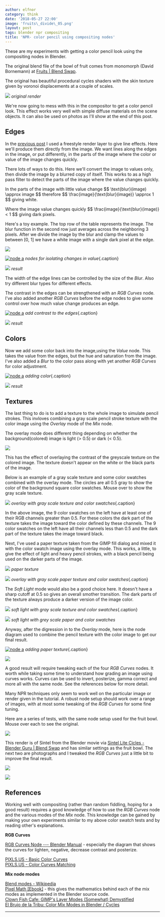 ```yaml
---
author: elfnor
category: think
date: '2018-05-27 22:00'
image: 'fruits\_divide\_05.png'
layout: post
tags: blender npr compositing
title: 'NPR- color pencil using compositing nodes'
---
```


These are my experiments with getting a color pencil look using the compositing nodes in Blender.

The original blend file of the bowl of fruit comes from monomorph (David Bornemann) at [Fruits \| Blend Swap](https://www.blendswap.com/blends/view/44482).

The original has beautiful procedural cycles shaders with the skin texture given by voronoi displacements at a couple of scales.

![](%7B%7B%20site.baseurl%20%7D%7D/images/fruits_bs_002.png)
*original render*

We\'re now going to mess with this in the compositor to get a color pencil look. This effect works very well with simple diffuse materials on the scene objects. It can also be used on photos as I\'ll show at the end of this post.

## Edges

In the [previous post](%7Bfilename%7Dnpr_compositing_shadow.md) I used a freestyle render layer to give line effects. Here we\'ll produce them directly from the image. We want lines along the edges in the image, or put differently, in the parts of the image where the color or value of the image changes quickly.

There lots of ways to do this. Here we\'ll convert the image to values only, then divide the image by a blurred copy of itself. This works to as a high pass filter to detect the parts of the image where the value changes quickly.

In the parts of the image with little value change
\$\$
\\text{blur}(image) \\approx image
\$\$
therefore
\$\$
\\frac{image}{\\text{blur}(image)} \\approx 1
\$\$
giving white.

Where the image value changes quickly
\$\$
\\frac{image}{\\text{blur}(image)} \< 1
\$\$
giving dark pixels.

Here\'s a toy example. The top row of the table represents the image. The blur function in the second row just averages across the neighboring 3 pixels. After we divide the image by the blur and clamp the values to between \[0, 1\] we have a white image with a single dark pixel at the edge.

![](%7B%7B%20site.baseurl%20%7D%7D/images/npr_color_pencil_divide-ebd5a.png)

[![node a](%7B%7B%20site.baseurl%20%7D%7D/images/node_diagram_div_a_660.png)](%7B%7B%20site.baseurl%20%7D%7D/images/node_diagram_div_a.png)
*nodes for isolating changes in value*{.caption}

![](%7B%7B%20site.baseurl%20%7D%7D/images/fruits_dodge_02.png)
*result*

The width of the edge lines can be controlled by the size of the *Blur*. Also try different blur types for different effects.

The contrast in the edges can be strengthened with an *RGB Curves* node. I\'ve also added another *RGB Curves* before the edge nodes to give some control over how much value change produces an edge.

[![node a](%7B%7B%20site.baseurl%20%7D%7D/images/node_diagram_div_b_660.png)](%7B%7B%20site.baseurl%20%7D%7D/images/node_diagram_div_b.png)
*add contrast to the edges*{.caption}

![](%7B%7B%20site.baseurl%20%7D%7D/images/fruits_dodge_03.png)
*result*

## Colors

Now we add some color back into the image,using the *Value* node. This takes the value from the edges, but the hue and saturation from the image. I\'ve also added a *Blur* to the color pass along with yet another *RGB Curves* for color adjustment.

[![node a](%7B%7B%20site.baseurl%20%7D%7D/images/node_diagram_div_c_660.png)](%7B%7B%20site.baseurl%20%7D%7D/images/node_diagram_div_c.png)
*adding color*{.caption}

![](%7B%7B%20site.baseurl%20%7D%7D/images/fruits_dodge_04.png)
*result*

## Textures

The last thing to do is to add a texture to the whole image to simulate pencil strokes. This invloves combining a gray scale pencil stroke texture with the color image using the *Overlay* mode of the *Mix* node.

The overlay mode does different thing depending on whether the background(colored) image is light (\> 0.5) or dark (\< 0.5).

![](%7B%7B%20site.baseurl%20%7D%7D/images/npr_color_pencil_divide-3d2b2.png)

This has the effect of overlaying the contrast of the greyscale texture on the colored image. The texture doesn\'t appear on the white or the black parts of the image.

Below is an example of a gray scale texture and some color swatches combined with the overlay mode. The circles are all 0.5 gray to show the color of the background square color swatches. Mouse over to show the gray scale texture.

<a ><img src="./images/overlay_example.png" onmouseover="this.src='./images/overlay_example_texture.png'" onmouseout="this.src='./images/overlay_example.png'" /></a>
*overlay with gray scale texture and color swatches*{.caption}

In the above image, the 9 color swatches on the left have at least one of their RGB channels greater than 0.5. For these colors the dark part of the texture takes the image toward the color defined by these channels. The 9 color swatches on the left have all their channels less than 0.5 and the dark part of the texture takes the image toward black.

Next, I\'ve used a paper texture taken from the GIMP fill dialog and mixed it with the color swatch image using the overlay mode. This works, a little, to give the effect of light and heavy pencil strokes, with a black pencil being used on the darker parts of the image.

![](%7B%7B%20site.baseurl%20%7D%7D/images/paper_gimp.png)
*paper texture*

<a ><img src="./images/overlay_colors_paper.png" onmouseover="this.src='./images/overlay_paper.png'" onmouseout="this.src='./images/overlay_colors_paper.png'" /></a>
*overlay with gray scale paper texture and color swatches*{.caption}

The *Soft Light* mode would also be a good choice here. It doesn\'t have a sharp cutoff at 0.5 so gives an overall smother transition. The dark parts of the texture always produce a darker version of the image color.

<a ><img src="./images/soft_light_example.png" onmouseover="this.src='./images/overlay_colors_example.png'" onmouseout="this.src='./images/soft_light_example.png'" /></a>
*soft light with gray scale texture and color swatches*{.caption}

![](%7B%7B%20site.baseurl%20%7D%7D/images/soft_light_paper.png)
*soft light with grey scale paper and color swatches*

Anyway, after the digression in to the *Overlay* mode, here is the node diagram used to combine the pencil texture with the color image to get our final result.

[![node a](%7B%7B%20site.baseurl%20%7D%7D/images/node_diagram_div_d_660.png)](%7B%7B%20site.baseurl%20%7D%7D/images/node_diagram_div_d.png)
*adding paper texture*{.caption}

<a ><img src="./images/fruits_divide_05.png" onmouseover="this.src='./images/fruits_bs_002.png'" onmouseout="this.src='./images/fruits_divide_05.png'" /></a>

A good result will require tweaking each of the four *RGB Curves* nodes. It worth while taking some time to understand how grading an image using curves works. Curves can be used to invert, posterize, gamma correct and more all with the same node. See the references below for more detail.

Many NPR techniques only seem to work well on the particular image or render given in the tutorial. A robust node setup should work over a range of images, with at most some tweaking of the *RGB Curves* for some fine tuning.

Here are a series of tests, with the same node setup used for the fruit bowl. Mouse over each to see the original.

<a ><img src="./images/sintel_pencil.png" onmouseover="this.src='./images/sintel_render.png'" onmouseout="this.src='./images/sintel_pencil.png'" /></a>

This render is of Sintel from the Blender movie via [Sintel Lite Cicles - Blender Guru \| Blend Swap](https:final//www.blendswap.com/blends/view/53062) and has similar settings as the fruit bowl. The next two are photographs and I tweaked the *RGB Curves* just a little bit to improve the final result.

<a ><img src="./images/feijoas_pencil.png" onmouseover="this.src='./images/feijoas_image.png'" onmouseout="this.src='./images/feijoas_pencil.png'" /></a>

<a ><img src="./images/tiger_pencil.png" onmouseover="this.src='./images/tiger_image.png'" onmouseout="this.src='./images/tiger_pencil.png'" /></a>

## References

Working well with compositing (rather than random fiddling, hoping for a good result) requires a good knowledge of how to use the *RGB Curves* node and the various modes of the *Mix* node. This knowledge can be gained by making your own experiments similar to my above color swatch tests and by reading other\'s explanations.

**RGB Curves**

[RGB Curves Node --- Blender Manual](https://docs.blender.org/manual/en/dev/render/blender_render/textures/nodes/types/color/rgb_curves.html) - especially the diagram that shows the curves for lighten, negative, decrease contrast and posterize.

[PIXLS.US - Basic Color Curves](https://pixls.us/articles/basic-color-curves/)\
[PIXLS.US - Color Curves Matching](https://pixls.us/articles/color-curves-matching/)

**Mix node modes**

[Blend modes - Wikipedia](https://en.wikipedia.org/wiki/Blend_modes)\
[Pixel Math \[Ebook\]](https://gumroad.com/l/jOAsw) - this gives the mathematics behind each of the mix modes as implemented in the Blender source code.\
[Clown Fish Cafe: GIMP\'s Layer Modes (Somewhat) Demystified](https://clownfishcafe.blogspot.com/2013/11/gimp-layer-modes-normal-to-addition.html)\
[El Brujo de la Tribu: Color Mix Modes in Blender / Cycles](https://elbrujodelatribu.blogspot.com/2013/02/color-mix-modes-in-blender-cycles.html)

------------------------------------------------------------------------
